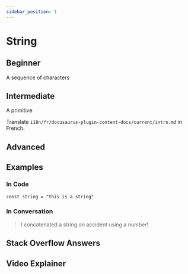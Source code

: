 ```yaml
---
sidebar_position: 1
---
```


# String

## Beginner

A sequence of characters

## Intermediate

A primitive

Translate `i18n/fr/docusaurus-plugin-content-docs/current/intro.md` in French.

## Advanced


## Examples

### In Code
```
const string = "this is a string"
```

### In Conversation
> I concatenated a string on accident using a number!


## Stack Overflow Answers


## Video Explainer